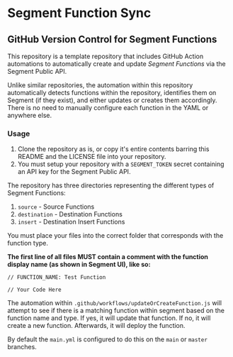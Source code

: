 # Segment Function Sync

## GitHub Version Control for Segment Functions

This repository is a template repository that includes GitHub Action automations to automatically create and update *Segment Functions* via the Segment Public API.

Unlike similar repositories, the automation within this repository automatically detects functions within the repository, identifies them on Segment (if they exist), and either updates or creates them accordingly. There is no need to manually configure each function in the YAML or anywhere else.

### Usage

1. Clone the repository as is, or copy it's entire contents barring this README and the LICENSE file into your repository.
2. You must setup your repository with a `SEGMENT_TOKEN` secret containing an API key for the Segment Public API.

The repository has three directories representing the different types of Segment Functions:

1. `source` - Source Functions
2. `destination` - Destination Functions
3. `insert` - Destination Insert Functions

You must place your files into the correct folder that corresponds with the function type. 

**The first line of all files MUST contain a comment with the function display name (as shown in Segment UI), like so:**

```
// FUNCTION_NAME: Test Function

// Your Code Here
```

The automation within `.github/workflows/updateOrCreateFunction.js` will attempt to see if there is a matching function within segment based on the function name and type. If yes, it will update that function. If no, it will create a new function. Afterwards, it will deploy the function.

By default the `main.yml` is configured to do this on the `main` or `master` branches.